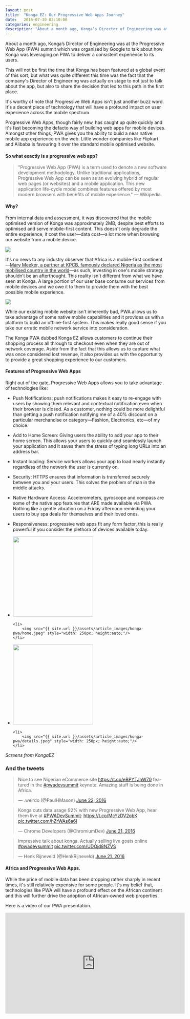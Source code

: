 ```yaml
---
layout: post
title:  "Konga EZ: Our Progressive Web Apps Journey"
date:   2016-07-30 02:10:00
categories: engineering
description: "About a month ago, Konga’s Director of Engineering was at the Progressive Web App (PWA) summit which was organised by Google to talk about how Konga was leveraging on PWA to deliver a consistent experience to its users."
---
```


About a month ago, Konga’s Director of Engineering was at the Progressive Web App (PWA) summit which was organised by Google to talk about how Konga was leveraging on PWA to deliver a consistent experience to its users.

This will not be first the time that Konga has been featured at a global event of this sort, but what was quite different this time was the fact that the company's Director of Engineering was actually on stage to not just to talk about the app, but also to share the decision that led to this path in the first place.

It's worthy of note that Progressive Web Apps isn't just another buzz word. It's a decent piece of technology that will have a profound impact on user experience across the mobile spectrum.

Progressive Web Apps, though fairly new, has caught up quite quickly and it's fast becoming the defacto way of building web apps for mobile devices. Amongst other things, PWA gives you the ability to build a near native mobile app experience on the web. Little wonder companies like Flipkart and Alibaba is favouring it over the standard mobile optimised website.

#### So what exactly is a progressive web app?
>"Progressive Web App (PWA) is a term used to denote a new software development methodology. Unlike traditional applications, Progressive Web App can be seen as an evolving hybrid of regular web pages (or websites) and a mobile application. This new application life-cycle model combines features offered by most modern browsers with benefits of mobile experience." — Wikipedia.

#### Why?
From internal data and assessment, it was discovered that the mobile optimised version of Konga was approximately 2MB, despite best efforts to optimised and serve mobile-first content. This doesn't only degrade the entire experience, it cost the user&mdash;data cost&mdash;a lot more when browsing our website from a mobile device.

<img src="{{ site.url }}/assets/article_images/konga-pwa/data.png" style="border-top:solid 1px #CCC;"/>

It's no news to any industry observer that Africa is a mobile-first continent&mdash;[Mary Meeker, a partner at KPCB, famously declared Nigeria as the most mobilised country in the world](http://cyberomin.github.io/mobile/2015/07/05/embrace-mobile-dont-ignore-it.html)&mdash;as such, investing in one's mobile strategy shouldn’t be an afterthought. This reality isn't different from what we have seen at Konga. A large portion of our user base consume our services from mobile devices and we owe it to them to provide them with the best possible mobile experience.

<img src="{{ site.url }}/assets/article_images/konga-pwa/traffic.png" style="border-left:solid 1px #CCC;"/>

While our existing mobile website isn't inherently bad, PWA allows us to take advantage of some native mobile capabilities and it provides us with a platform to build an offline-first system. This makes really good sense if you take our erratic mobile network service into consideration.

The Konga PWA dubbed Konga EZ allows customers to continue their shopping process all through to checkout even when they are out of network coverage. Aside from the fact that this allows us to capture what was once considered lost revenue, it also provides us with the opportunity to provide a great shopping experience to our customers.

#### Features of Progressive Web Apps

Right out of the gate, Progressive Web Apps allows you to take advantage of technologies like:
- Push Notifications: push notifications makes it easy to re-engage with users by showing them relevant and contextual notification even when their browser is closed. As a customer, nothing could be more delightful than getting a push notification notifying me of a 40% discount on a particular merchandise or category&mdash;Fashion, Electronics, etc&mdash;of my choice.

- Add to Home Screen: Giving users the ability to add your app to their home screen. This allows your users to quickly and seamlessly launch your application and it saves them the stress of typing long URLs into an address bar.

- Instant loading: Service workers allows your app to load nearly instantly regardless of the network the user is currently on.

- Security: HTTPS ensures that information is transferred securely between you and your users. This solves the problem of man in the middle attacks.

- Native Hardware Access: Accelerometers, gyroscope and compass are some of the native app features that ARE made available via PWA. Nothing like a gentle vibration on a Friday afternoon reminding your users to buy spa deals for themselves and their loved ones.

- Responsiveness: progressive web apps fit any form factor, this is really powerful if you consider the plethora of devices available today.

<ul class="list-inline">
	<li>
		<img src="{{ site.url }}/assets/article_images/konga-pwa/offline.jpeg" style="width: 250px; height:auto;"/>
	</li>

	<li>
		<img src="{{ site.url }}/assets/article_images/konga-pwa/home.jpeg" style="width: 250px; height:auto;"/>
	</li>
</ul>

<ul class="list-inline">
	<li>
		<img src="{{ site.url }}/assets/article_images/konga-pwa/category.jpeg" style="width: 250px; height:auto;"/>
	</li>

	<li>
		<img src="{{ site.url }}/assets/article_images/konga-pwa/details.jpeg" style="width: 250px; height:auto;"/>
	</li>
</ul>
<em>Screens from KongaEZ</em>

### And the tweets
<blockquote class="twitter-tweet" data-lang="en"><p lang="en" dir="ltr">Nice to see Nigerian eCommerce site <a href="https://t.co/eBPYTJhW70">https://t.co/eBPYTJhW70</a> featured in the <a href="https://twitter.com/hashtag/pwadevsummit?src=hash">#pwadevsummit</a> keynote. Amazing stuff is being done in Africa.</p>&mdash; .weirdo (@PaulHMason) <a href="https://twitter.com/PaulHMason/status/745532466044108800">June 22, 2016</a></blockquote>
<script async src="//platform.twitter.com/widgets.js" charset="utf-8"></script>

<blockquote class="twitter-tweet" data-cards="hidden" data-lang="en"><p lang="en" dir="ltr">Konga cuts data usage 92% with new Progressive Web App, hear them live at <a href="https://twitter.com/hashtag/PWADevSummit?src=hash">#PWADevSummit</a>: <a href="https://t.co/McYzDV2obK">https://t.co/McYzDV2obK</a> <a href="https://t.co/hZrWAs6a6I">pic.twitter.com/hZrWAs6a6I</a></p>&mdash; Chrome Developers (@ChromiumDev) <a href="https://twitter.com/ChromiumDev/status/745157089677320192">June 21, 2016</a></blockquote>
<script async src="//platform.twitter.com/widgets.js" charset="utf-8"></script>

<blockquote class="twitter-tweet" data-cards="hidden" data-lang="en"><p lang="en" dir="ltr">Impressive talk about konga. Actually selling live goats online <a href="https://twitter.com/hashtag/pwadevsummit?src=hash">#pwadevsummit</a> <a href="https://t.co/UDQjd8NZVS">pic.twitter.com/UDQjd8NZVS</a></p>&mdash; Henk Rijneveld (@HenkRijneveld) <a href="https://twitter.com/HenkRijneveld/status/745164071503171588">June 21, 2016</a></blockquote>
<script async src="//platform.twitter.com/widgets.js" charset="utf-8"></script>

#### Africa and Progressive Web Apps.
While the price of mobile data has been dropping rather sharply in recent times, it's still relatively expensive for some people. It's my belief that, technologies like PWA will have a profound effect on the African continent and this will further drive the adoption of African-owned web properties. 

Here is a video of our PWA presentation.
<iframe width="560" height="315" src="https://www.youtube.com/embed/GNbVdPi24gg" frameborder="0" allowfullscreen></iframe>
<br/><br/>